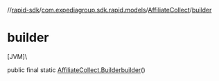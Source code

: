 //[rapid-sdk](../../../index.md)/[com.expediagroup.sdk.rapid.models](../index.md)/[AffiliateCollect](index.md)/[builder](builder.md)

# builder

[JVM]\

public final static [AffiliateCollect.Builder](-builder/index.md)[builder](builder.md)()
